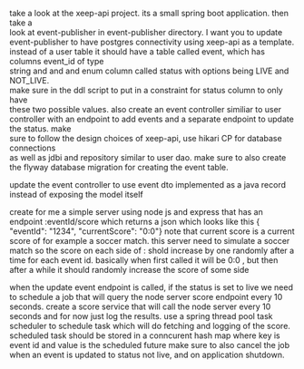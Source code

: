 take a look at the xeep-api project. its a small spring boot application. then take a  
look at event-publisher in event-publisher directory. I want you to update             
event-publisher to have postgres connectivity using xeep-api as a template. instead of 
a user table it should have a table called event, which has columns event_id of type  
string and and and enum column called status with options being LIVE and NOT_LIVE.     
make sure in the ddl script to put in a constraint for status column to only have      
these two possible values. also create an event controller similiar to user controller 
with an endpoint to add events and a separate endpoint to update the status. make     
sure to follow the design choices of xeep-api, use hikari CP for database connections  
as well as jdbi and repository similar to user dao. make sure to also create the
flyway database migration for creating the event table.


update the event controller to use event dto implemented as a java record instead of
exposing the model itself


create for me a simple server using node js and express that has an endpoint :eventId/score which returns a json which looks like this
{ "eventId": "1234", "currentScore": "0:0"}  note that current score is a current score of for example a soccer match. this 
server need to simulate a soccer match so the score on each side of : shold increase
by one randomly after a time for each event id. basically when first called it will
be 0:0 , but then after a while it should randomly increase the score of some side


when the update event endpoint is called, if the status is set to live we need
to schedule a job that will query the node server score endpoint every 10 seconds.
create a score service that will call the node server every 10 seconds and for now just log the results.
use a spring thread pool task scheduler to schedule task which will do fetching and logging of the score.
scheduled task should be stored in a conncurent hash map where key is event id and value is the scheduled future
make sure to also cancel the job when an event is updated to status not live, and on application shutdown.
